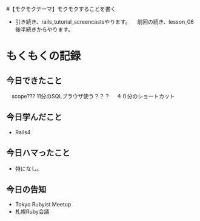 #【モクモクテーマ】モクモクすることを書く
* 引き続き、rails_tutorial_screencastsやります。
　前回の続き、lesson_06後半続きからやります。

# もくもくの記録
## 今日できたこと
　scope???
   11分のSQLブラウザ使う？？？
　４０分のショートカット


## 今日学んだこと
* Rails4

## 今日ハマったこと
* 特になし。

## 今日の告知
* Tokyo Rubyist Meetup
* 札幌Ruby会議
